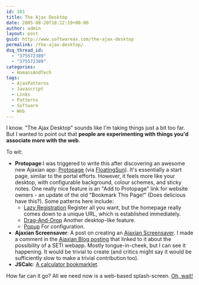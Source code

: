 ```yaml
---
id: 181
title: The Ajax Desktop
date: 2005-08-20T18:12:19+00:00
author: admin
layout: post
guid: http://www.softwareas.com/the-ajax-desktop
permalink: /the-ajax-desktop/
dsq_thread_id:
  - "375572389"
  - "375572389"
categories:
  - HumansAndTech
tags:
  - AjaxPatterns
  - Javascript
  - Links
  - Patterns
  - Software
  - Web
---
```

I know. "The Ajax Desktop" sounds like I'm taking things just a bit too far. But I wanted to point out that **people are experimenting with things you'd associate more with the web**.

To wit:

<ul>
<li><b>Protopage</b>:I was triggered to write this after discovering an awesome new Ajaxian app: <a href="http://www.protopage.com/">Protopage</a>  (via <a href="http://floatingsun.net/blog/2005/08/20/131/">FloatingSun</a>). It's essentially a start page, similar to the portal efforts. However, it feels more like your desktop, with configurable background, colour schemes, and sticky notes. One really nice feature is an "Add to Protopage" link for website owners - an update of the old "Bookmark This Page!" (Does delicious have this?). Some patterns here include:
<ul>
<li><a href="http://ajaxpatterns.org/Lazy_Registration">Lazy Registration</a>
Register all you want, but the homepage really comes down to a unique URL, which is established immediately.</li>
<li><a href="http://ajaxpatterns.org/Drag-And-Drop">Drag-And-Drop</a> Another desktop-like feature.</li>
<li><a href="http://ajaxpatterns.org/Popup">Popup</a>
For configuration.</li>
</ul>

</li><li><b>Ajaxian Screensaver</b>: A post on creating an <a href="http://www.wynia.org/wordpress/?p=172">Ajaxian Screensaver</a>. I made a comment in the <a href="http://www.ajaxian.com/archives/2005/08/create_your_own.html">Ajaxian Blog posting</a> that linked to it about the possibility of a SETI webapp. Mostly tongue-in-cheek, but I can see it happening. It would be trivial to create (and critics might say it would be sufficiently slow to make a trivial contribution too).

</li><li><b>JSCalc</b>: <a href="http://www.themaninblue.com/writing/perspective/2005/06/21/">A calculator bookmarklet</a>.
</li></ul>

How far can it go? All we need now is a web-based splash-screen.  [Oh, wait!](http://www.useit.com/alertbox/990530_comments.html)
